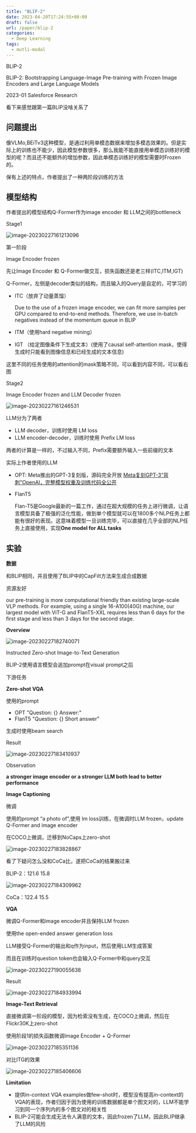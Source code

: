 ```yaml
---
title: "BLIP-2"
date: 2023-04-20T17:24:55+08:00
draft: false
url: /paper/blip-2
categories:
  - Deep Learning
tags:
  - mutli-modal
---
```

BLIP-2

BLIP-2: Bootstrapping Language-Image Pre-training with Frozen Image Encoders and Large Language Models

2023-01 Salesforce Research

看下来感觉跟第一篇BLIP没啥关系了

## 问题提出

像VLMo,BEiTv3这种模型，是通过利用单模态数据来增加多模态效果的。但是实际上的训练也不能少，因此模型参数很多，那么我能不能直接用单模态训练好的模型的呢？而且还不能额外的增加参数，因此单模态训练好的模型需要时Frozen的。

保有上述的特点，作者提出了一种两阶段训练的方法

## 模型结构

作者提出的模型结构Q-Former作为image encoder 和 LLM之间的bottleneck

Stage1

![image-20230227161213096](image-20230227161213096.png)

第一阶段

Image Encoder frozen

先让Image Encoder 和 Q-Former做交互，损失函数还是老三样(ITC,ITM,IGT)

Q-Former，左侧是decoder类似的结构，而且输入的Query是自定的，可学习的

- ITC（放弃了动量蒸馏）

  Due to the use of a frozen image encoder, we can fit more samples per GPU compared to end-to-end methods. Therefore, we use in-batch negatives instead of the momentum queue in BLIP

- ITM（使用hard negative mining）

- IGT （给定图像条件下生成文本）(使用了causal self-attention mask，使得生成时只能看到图像信息和已经生成的文本信息)

这里不同的任务使用的attention的mask策略不同，可以看到内容不同，可以看右图

Stage2

Image Encoder frozen and LLM Decoder frozen

![image-20230227161246531](image-20230227161246531.png)

LLM分为了两者

- LLM decoder，训练时使用 LM loss
- LLM encoder-decoder，训练时使用 Prefix LM loss

两者的计算是一样的，不过输入不同，Prefix需要额外输入一些前缀的文本

实际上作者使用的LLM

- OPT: Meta推出的GPT-3复刻版，源码完全开放 [Meta复刻GPT-3“背刺”OpenAI，完整模型权重及训练代码全公开](https://zhuanlan.zhihu.com/p/509100358)

- FlanT5

  Flan-T5是Google最新的一篇工作，通过在超大规模的任务上进行微调，让语言模型具备了极强的泛化性能，做到单个模型就可以在1800多个NLP任务上都能有很好的表现。这意味着模型一旦训练完毕，可以直接在几乎全部的NLP任务上直接使用，实现**One model for ALL tasks**

## 实验

**数据**

和BLIP相同，并且使用了BLIP中的CapFilt方法来生成合成数据

资源友好

our pre-training is more computational friendly than existing large-scale VLP methods. For example, using a single 16-A100(40G) machine, our largest model with ViT-G and FlanT5-XXL requires less than 6 days for the first stage and less than 3 days for the second stage.

**Overview**

![image-20230227182740071](image-20230227182740071.png)

Instructed Zero-shot Image-to-Text Generation

BLIP-2使用语言模型会追加prompt在visual prompt之后

下游任务

**Zero-shot VQA**

使用的prompt

- OPT "Question: {} Answer:"
- FlanT5 "Question: {} Short answer"

生成时使用beam search

Result

![image-20230227183410937](image-20230227183410937.png)

Observation

**a stronger image encoder or a stronger LLM both lead to better performance**

**Image Captioning**

微调

使用的prompt “a photo of”,使用 lm loss训练，在微调时LLM frozen，update Q-Former and image encoder

在COCO上微调，迁移到NoCaps上zero-shot

![image-20230227183828867](image-20230227183828867.png)

看了下疑问怎么没和CoCa比，遂把CoCa的结果搬过来

BLIP-2：121.6  15.8

![image-20230227184309962](image-20230227184309962.png)

CoCa：122.4 15.5

**VQA**

微调Q-Former和image encoder并且保持LLM frozen

使用the open-ended answer generation loss

LLM接受Q-Former的输出和q作为input，然后使用LLM生成答案

而且在训练时question token也会输入Q-Former中和query交互

![image-20230227190055638](image-20230227190055638.png)

Result

![image-20230227184933994](image-20230227184933994.png)

**Image-Text Retrieval**

直接微调第一阶段的模型，因为检索没有生成，在COCO上微调，然后在Flickr30K上zero-shot

使用阶段1的损失函数微调Image Encoder + Q-Former

![image-20230227185351136](image-20230227185351136.png)

对比ITG的效果

![image-20230227185406606](image-20230227185406606.png)

**Limitation**

- 提供in-context VQA examples做few-shot时，模型没有提高in-context的VQA的表现，作者归因于因为使用的训练数据都是单个图文对的，LLM不能学习到同一个序列内的多个图文对的相关性
- BLIP-2可能会生成无法令人满意的文本，因此frozen了LLM，因此BLIP继承了LLM的风险

